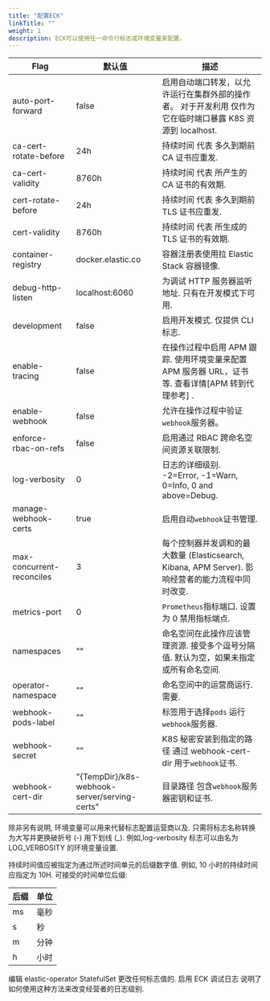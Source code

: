 ```yaml
---
title: "配置ECK"
linkTitle: ""
weight: 1
description: ECK可以使用任一命令行标志或环境变量来配置。
---
```


| Flag                      | 默认值                                       | 描述                                                                                                       |
| ------------------------- | -------------------------------------------- | ---------------------------------------------------------------------------------------------------------- |
| auto-port-forward         | false                                        | 启用自动端口转发，以允许运行在集群外部的操作者。 对于开发利用 仅作为它在临时端口暴露 K8S 资源到 localhost. |
| ca-cert-rotate-before     | 24h                                          | 持续时间 代表 多久到期前 CA 证书应重发.                                                                    |
| ca-cert-validity          | 8760h                                        | 持续时间 代表 所产生的 CA 证书的有效期.                                                                    |
| cert-rotate-before        | 24h                                          | 持续时间 代表 多久到期前 TLS 证书应重发.                                                                   |
| cert-validity             | 8760h                                        | 持续时间 代表 所生成的 TLS 证书的有效期.                                                                   |
| container-registry        | docker.elastic.co                            | 容器注册表使用拉 Elastic Stack 容器镜像.                                                                   |
| debug-http-listen         | localhost:6060                               | 为调试 HTTP 服务器监听地址. 只有在开发模式下可用.                                                          |
| development               | false                                        | 启用开发模式. 仅提供 CLI 标志.                                                                             |
| enable-tracing            | false                                        | 在操作过程中启用 APM 跟踪. 使用环境变量来配置 APM 服务器 URL，证书等. 查看详情[APM 转到代理参考] .         |
| enable-webhook            | false                                        | 允许在操作过程中验证`webhook`服务器。                                                                      |
| enforce-rbac-on-refs      | false                                        | 启用通过 RBAC 跨命名空间资源关联限制.                                                                      |
| log-verbosity             | 0                                            | 日志的详细级别. -2=Error, -1=Warn, 0=Info, 0 and above=Debug.                                              |
| manage-webhook-certs      | true                                         | 启用自动`webhook`证书管理.                                                                                 |
| max-concurrent-reconciles | 3                                            | 每个控制器并发调和的最大数量 (Elasticsearch, Kibana, APM Server). 影响经营者的能力流程中同时改变.          |
| metrics-port              | 0                                            | `Prometheus`指标端口. 设置为 0 禁用指标端点.                                                               |
| namespaces                | ""                                           | 命名空间在此操作应该管理资源. 接受多个逗号分隔值. 默认为空，如果未指定或所有命名空间.                      |
| operator-namespace        | ""                                           | 命名空间中的运营商运行. 需要.                                                                              |
| webhook-pods-label        | ""                                           | 标签用于选择`pods` 运行`webhook`服务器.                                                                    |
| webhook-secret            | ""                                           | K8S 秘密安装到指定的路径 通过 webhook-cert-dir 用于`webhook`证书.                                          |
| webhook-cert-dir          | "{TempDir}/k8s-webhook-server/serving-certs" | 目录路径 包含`webhook`服务器密钥和证书.                                                                    |

除非另有说明, 环境变量可以用来代替标志配置运营商以及. 只需将标志名称转换为大写并更换破折号 (-) 用下划线 (\_).
例如,log-verbosity 标志可以由名为 LOG_VERBOSITY 的环境变量设置.

持续时间值应被指定为通过所述时间单元的后缀数字值.
例如, 10 小时的持续时间应指定为 10H.
可接受的时间单位后缀:

| 后缀 | 单位 |
| ---- | ---- |
| ms   | 毫秒 |
| s    | 秒   |
| m    | 分钟 |
| h    | 小时 |

编辑 elastic-operator StatefulSet 更改任何标志值的.
启用 ECK 调试日志 说明了如何使用这种方法来改变经营者的日志级别.
